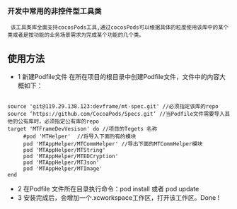 ### 开发中常用的非控件型工具类
     该工具类库全面支持cocosPods工具,通过cocosPods可以根据具体的粒度使用该库中的某个类或者是按功能的业务场景需求为完成某个功能的几个类。

##  使用方法
* 1 新建Podfile文件
    在所在项目的根目录中创建Podfile文件，文件中的内容大概如下：
<pre><code>
source 'git@119.29.138.123:devframe/mt-spec.git' //必须指定该库的repo
source ‘https://github.com/CocoaPods/Specs.git‘ //当Podfile文件需要导入其他的公有库时，必须指定公有库的repo
target 'MTFrameDevVesison' do //项目的Tegets 名称
     #pod 'MTHelper'  //将导入下面的有的模块
     pod 'MTAppHelper/MTCommHelper' //导出下面的MTCommHelper模块
     pod 'MTAppHelper/MTString'
     pod 'MTAppHelper/MTEDCryption'
     pod 'MTAppHelper/MTJson'
     pod 'MTAppHelper/MTImage'
end
</code></pre>
* 2 在Podfile 文件所在目录执行命令：pod install 或者 pod update
* 3 安装完成后，会增加一个.xcworkspace工作区，打开该工作区。Done !
